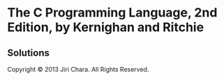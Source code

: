 # The C Programming Language, 2nd Edition, by Kernighan and Ritchie
## Solutions

Copyright © 2013 Jiri Chara. All Rights Reserved.
